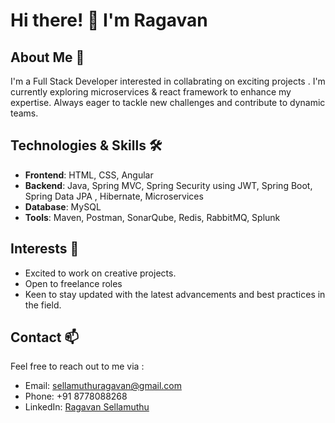 # Hi there! 👋 I'm Ragavan

## About Me 🌟

I'm a Full Stack Developer interested in collabrating on exciting projects . I'm currently exploring microservices & react framework to enhance my expertise. Always eager to tackle new challenges and contribute to dynamic teams.

## Technologies & Skills 🛠️

- **Frontend**: HTML, CSS, Angular
- **Backend**: Java, Spring MVC, Spring Security using JWT, Spring Boot, Spring Data JPA , Hibernate, Microservices
- **Database**: MySQL
- **Tools**: Maven, Postman, SonarQube, Redis, RabbitMQ, Splunk

## Interests 🤝

- Excited to work on creative projects.
- Open to freelance roles
- Keen to stay updated with the latest advancements and best practices in the field.

## Contact 📫

Feel free to reach out to me via :
- Email: sellamuthuragavan@gmail.com
- Phone: +91 8778088268
- LinkedIn: [Ragavan Sellamuthu](https://www.linkedin.com/in/ragavan-sellamuthu)
